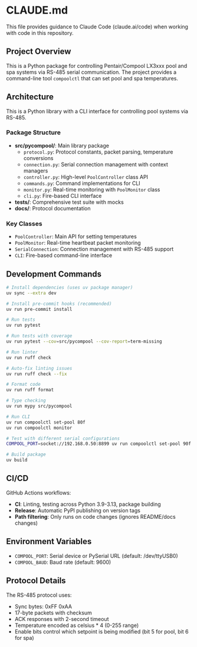 # CLAUDE.md

This file provides guidance to Claude Code (claude.ai/code) when working with code in this repository.

## Project Overview

This is a Python package for controlling Pentair/Compool LX3xxx pool and spa systems via RS-485 serial communication. The project provides a command-line tool `compoolctl` that can set pool and spa temperatures.

## Architecture

This is a Python library with a CLI interface for controlling pool systems via RS-485.

### Package Structure

- **src/pycompool/**: Main library package
  - `protocol.py`: Protocol constants, packet parsing, temperature conversions
  - `connection.py`: Serial connection management with context managers
  - `controller.py`: High-level `PoolController` class API
  - `commands.py`: Command implementations for CLI
  - `monitor.py`: Real-time monitoring with `PoolMonitor` class
  - `cli.py`: Fire-based CLI interface
- **tests/**: Comprehensive test suite with mocks
- **docs/**: Protocol documentation

### Key Classes

- `PoolController`: Main API for setting temperatures
- `PoolMonitor`: Real-time heartbeat packet monitoring
- `SerialConnection`: Connection management with RS-485 support
- `CLI`: Fire-based command-line interface

## Development Commands

```bash
# Install dependencies (uses uv package manager)
uv sync --extra dev

# Install pre-commit hooks (recommended)
uv run pre-commit install

# Run tests
uv run pytest

# Run tests with coverage
uv run pytest --cov=src/pycompool --cov-report=term-missing

# Run linter
uv run ruff check

# Auto-fix linting issues  
uv run ruff check --fix

# Format code
uv run ruff format

# Type checking
uv run mypy src/pycompool

# Run CLI
uv run compoolctl set-pool 80f
uv run compoolctl monitor

# Test with different serial configurations
COMPOOL_PORT=socket://192.168.0.50:8899 uv run compoolctl set-pool 90f

# Build package
uv build
```

## CI/CD

GitHub Actions workflows:
- **CI**: Linting, testing across Python 3.9-3.13, package building
- **Release**: Automatic PyPI publishing on version tags
- **Path filtering**: Only runs on code changes (ignores README/docs changes)

## Environment Variables

- `COMPOOL_PORT`: Serial device or PySerial URL (default: /dev/ttyUSB0)
- `COMPOOL_BAUD`: Baud rate (default: 9600)

## Protocol Details

The RS-485 protocol uses:
- Sync bytes: 0xFF 0xAA
- 17-byte packets with checksum
- ACK responses with 2-second timeout
- Temperature encoded as celsius * 4 (0-255 range)
- Enable bits control which setpoint is being modified (bit 5 for pool, bit 6 for spa)